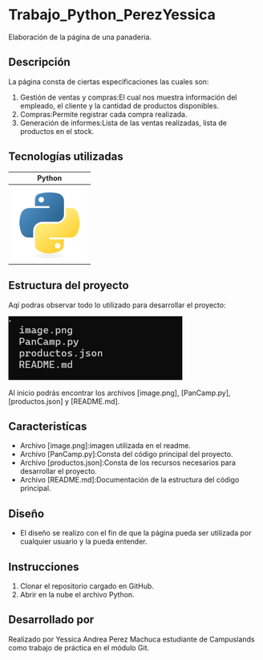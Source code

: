 # Trabajo_Python_PerezYessica
Elaboración de la página de una panaderia.

## Descripción
La página consta de ciertas especificaciones las cuales son:
1. Gestión de ventas y compras:El cual nos muestra información del empleado, el cliente y la cantidad de productos disponibles.
2. Compras:Permite registrar cada compra realizada.
3. Generación de informes:Lista de las ventas realizadas, lista de productos en el stock.

## Tecnologías utilizadas

| Python |
|--|
|![Pythont](image.png)|

## Estructura del proyecto
Aqí podras observar todo lo utilizado para desarrollar el proyecto:

![Estructura del proyecto en CMD](captura-1.png)

Al inicio podrás encontrar los archivos [image.png], [PanCamp.py], [productos.json] y [README.md].

## Caracteristícas

* Archivo [image.png]:imagen utilizada en el readme.
* Archivo [PanCamp.py]:Consta del código principal del proyecto.
* Archivo [productos.json]:Consta de los recursos necesarios para desarrollar el proyecto.
* Archivo [README.md]:Documentación de la estructura del código principal.

## Diseño

* El diseño se realizo con el fin de que la página pueda ser utilizada por cualquier  usuario y la pueda entender.

## Instrucciones 

1. Clonar el repositorio cargado en GitHub.
2. Abrir en la nube el archivo Python.

## Desarrollado por

Realizado por Yessica Andrea Perez Machuca estudiante de Campuslands como trabajo de práctica en el módulo Git.